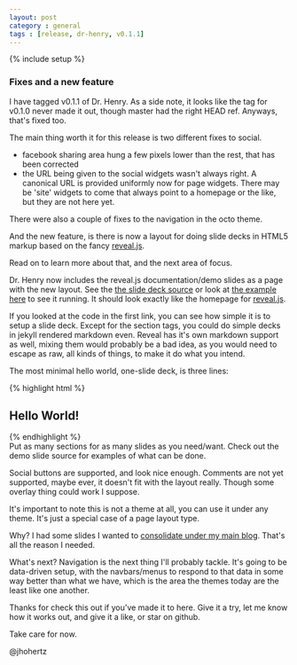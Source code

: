 ```yaml
---
layout: post
category : general
tags : [release, dr-henry, v0.1.1]
---
```

{% include setup %}
### Fixes and a new feature

I have tagged v0.1.1 of Dr. Henry. As a side note, it looks like the tag for v0.1.0 never made it out, though master had the right HEAD ref. Anyways, that's fixed too.

The main thing worth it for this release is two different fixes to social.

- facebook sharing area hung a few pixels lower than the rest, that has been corrected
- the URL being given to the social widgets wasn't always right. A canonical URL is provided uniformly now for page widgets. There may be 'site' widgets to come that always point to a homepage or the like, but they are not here yet.

There were also a couple of fixes to the navigation in the octo theme.

And the new feature, is there is now a layout for doing slide decks in HTML5 markup based on the fancy [reveal.js](http://lab.hakim.se/reveal-js/).

Read on to learn more about that, and the next area of focus.

<!--fold-->

Dr. Henry now includes the reveal.js documentation/demo slides as a page with the new layout. See the [the slide deck source](https://github.com/jhohertz/dr-henry/blob/develop/slides/reveal/index.html) or look at [the example here](http://jhohertz.github.io/dr-henry/slides/reveal) to see it running. It should look exactly like the homepage for [reveal.js](http://lab.hakim.se/reveal-js/).

If you looked at the code in the first link, you can see how simple it is to setup a slide deck. Except for the section tags, you could do simple decks in jekyll rendered markdown even. Reveal has it's own markdown support as well, mixing them would probably be a bad idea, as you would need to escape as raw, all kinds of things, to make it do what you intend.

The most minimal hello world, one-slide deck, is three lines:

{% highlight html %}
<section>
  <h1>Hello World!</h1>
<section>
{% endhighlight %}
<br/>
Put as many sections for as many slides as you need/want. Check out the demo slide source for examples of what can be done.

Social buttons are supported, and look nice enough. Comments are not yet supported, maybe ever, it doesn't fit with the layout really. Though some overlay thing could work I suppose.

It's important to note this is not a theme at all, you can use it under any theme. It's just a special case of a page layout type.

Why? I had some slides I wanted to [consolidate under my main blog](http://jhohertz.github.io/blog/2014/07/15/new-home-for-slide-decks/). That's all the reason I needed.

What's next? Navigation is the next thing I'll probably tackle. It's going to be data-driven setup, with the navbars/menus to respond to that data in some way better than what we have, which is the area the themes today are the least like one another.

Thanks for check this out if you've made it to here. Give it a try, let me know how it works out, and give it a like, or star on github.

Take care for now.

@jhohertz

